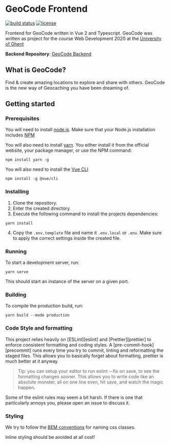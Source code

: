 # GeoCode Frontend
[![build status](https://img.shields.io/travis/maartenvn/geocode)](https://travis-ci.org/maartenvn/GeoCode)
[![license](https://img.shields.io/github/license/maartenvn/geocode)](https://github.com/maartenvn/GeoCode/blob/master/LICENSE)

Frontend for GeoCode written in Vue 2 and Typescript. GeoCode was written as project for the course Web Development 2020 at the [University of Ghent](https://ugent.be)

**Backend Repository**: [GeoCode Backend](https://github.com/FKD13/geocode_backend)

## What is GeoCode?
Find & create amazing locations to explore and share with others. GeoCode is the new way of Geocaching you have been dreaming of.

## Getting started

### Prerequisites
You will need to install [node.js](https://nodejs.org). Make sure that your Node.js installation includes [NPM](https://www.npmjs.com/)

You will also need to install [yarn](https://yarnpkg.com/). You either install it from the official website, your package manager, or use the NPM command:

```
npm install yarn -g
```

You will also need to install the [Vue CLI](https://cli.vuejs.org/)

```
npm install -g @vue/cli
```

### Installing

1. Clone the repository.
2. Enter the created directory.
3. Execute the following command to install the projects dependencies:

```
yarn install
```
4. Copy the `.env.template` file and name it `.env.local` or `.env`. Make sure to apply the correct settings inside the created file.

### Running
To start a development server, run:

```
yarn serve
```

This should start an instance of the server on a given port.

### Building
To compile the production build, run:

```
yarn build --mode production
```

### Code Style and formatting
This project relies heavily on [ESLint][eslint] and [Prettier][prettier] to enforce consistent 
formatting and coding styles. A [pre-commit-hook][precommit] runs every time you try to commit,
linting and reformatting the staged files. This allows you to basically forget about formatting,
prettier is much better at it anyway.

> Tip: you can setup your editor to run eslint --fix on save, to see the 
> formatting changes sooner. This allows you to write code like an absolute monster, 
> all on one line even, hit save, and watch the magic happen.
 
Some of the eslint rules may seem a bit harsh. If there is one that particularly annoys you,
please open an issue to discuss it.

### Styling
We try to follow the [BEM conventions](http://getbem.com/naming/) for naming css classes.

Inline styling should be avoided at all cost!
